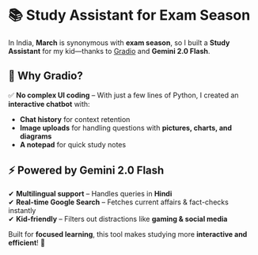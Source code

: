 # 📚 Study Assistant for Exam Season  

In India, **March** is synonymous with **exam season**, so I built a **Study Assistant** for my kid—thanks to [Gradio](https://gradio.app) and **Gemini 2.0 Flash**.  

## 🚀 Why Gradio?  
✅ **No complex UI coding** – With just a few lines of Python, I created an **interactive chatbot** with:  
- **Chat history** for context retention  
- **Image uploads** for handling questions with **pictures, charts, and diagrams**  
- **A notepad** for quick study notes  

## ⚡ Powered by Gemini 2.0 Flash  
✔ **Multilingual support** – Handles queries in **Hindi**  
✔ **Real-time Google Search** – Fetches current affairs & fact-checks instantly  
✔ **Kid-friendly** – Filters out distractions like **gaming & social media**  

Built for **focused learning**, this tool makes studying more **interactive and efficient**! 🚀  
